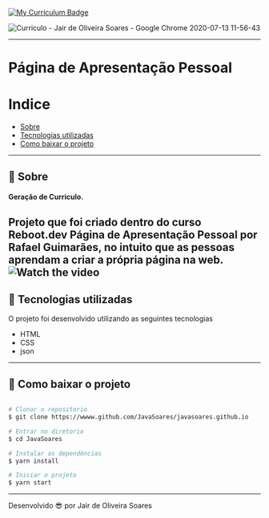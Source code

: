 

[![My Curriculum Badge](https://img.shields.io/badge/-Curriculo-green?style=flat-square&logo=MyCurriculum&logoColor=white&link=https://https://javasoares.github.io/)](https://javasoares.github.io/)

![Curriculo - Jair de Oliveira Soares - Google Chrome 2020-07-13 11-56-43](https://user-images.githubusercontent.com/64690628/87320878-e40e4100-c501-11ea-9ee3-7dcf1ea91dde.gif)

---
# Página de Apresentação Pessoal

# Indice

- [Sobre](#-sobre)
- [Tecnologias utilizadas](#-tecnologias-utilizadas)
- [Como baixar o projeto](#-como-baixar-o-projeto)

---
## 📝 Sobre
#### Geração de Curriculo.
Projeto que foi criado dentro do curso **Reboot.dev** Página de Apresentação Pessoal por **Rafael Guimarães**, no intuito que as pessoas aprendam a criar a própria página na web.
![Watch the video](https://www.youtube.com/watch?v=MAjuVJ2XjaE&t=1950s)
---
## 🚀 Tecnologias utilizadas

O projeto foi desenvolvido utilizando as seguintes tecnologias

- HTML
- CSS
- json
---
## 📁 Como baixar o projeto

```bash

# Clonar o repositorio
$ git clone https://wwww.github.com/JavaSoares/javasoares.github.io

# Entrar no diretorio 
$ cd JavaSoares

# Instalar as dependências
$ yarn install

# Iniciar o projeto
$ yarn start
```
---
Desenvolvido 😎 por Jair de Oliveira Soares
